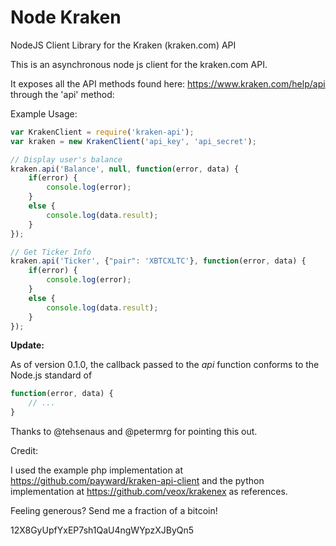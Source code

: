 Node Kraken
===========

NodeJS Client Library for the Kraken (kraken.com) API

This is an asynchronous node js client for the kraken.com API.

It exposes all the API methods found here: https://www.kraken.com/help/api through the 'api' method:

Example Usage:

```javascript
var KrakenClient = require('kraken-api');
var kraken = new KrakenClient('api_key', 'api_secret');

// Display user's balance
kraken.api('Balance', null, function(error, data) {
    if(error) {
        console.log(error);
    }
    else {
        console.log(data.result);
    }
});

// Get Ticker Info
kraken.api('Ticker', {"pair": 'XBTCXLTC'}, function(error, data) {
    if(error) {
        console.log(error);
    }
    else {
        console.log(data.result);
    }
});
```

**Update:**

As of version 0.1.0, the callback passed to the *api* function conforms to the Node.js standard of

```javascript
function(error, data) {
    // ...
}
```

Thanks to @tehsenaus and @petermrg for pointing this out.

Credit:

I used the example php implementation at https://github.com/payward/kraken-api-client and the python implementation at https://github.com/veox/krakenex as references.


Feeling generous? Send me a fraction of a bitcoin!

12X8GyUpfYxEP7sh1QaU4ngWYpzXJByQn5